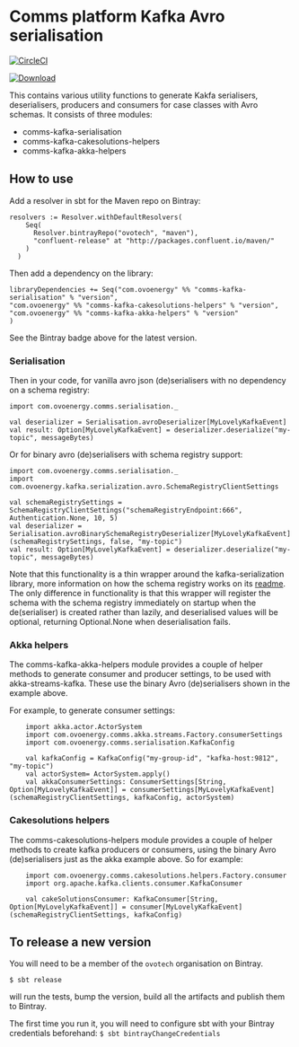 # Comms platform Kafka Avro serialisation

[ ![CircleCI](https://circleci.com/gh/ovotech/comms-kafka-serialisation/tree/master.svg?style=svg) ](https://circleci.com/gh/ovotech/comms-kafka-serialisation/tree/master)

[![Download](https://api.bintray.com/packages/ovotech/maven/comms-kafka-serialisation/images/download.svg)](https://bintray.com/ovotech/maven/comms-kafka-serialisation/_latestVersion)

This contains various utility functions to generate Kakfa serialisers, deserialisers, producers and consumers for case classes with Avro schemas. It consists of three modules:

* comms-kafka-serialisation
* comms-kafka-cakesolutions-helpers
* comms-kafka-akka-helpers


## How to use

Add a resolver in sbt for the Maven repo on Bintray:

```
resolvers := Resolver.withDefaultResolvers(
    Seq(
      Resolver.bintrayRepo("ovotech", "maven"),
      "confluent-release" at "http://packages.confluent.io/maven/"
    )
  )
```

Then add a dependency on the library:

```
libraryDependencies += Seq("com.ovoenergy" %% "comms-kafka-serialisation" % "version",
"com.ovoenergy" %% "comms-kafka-cakesolutions-helpers" % "version",
"com.ovoenergy" %% "comms-kafka-akka-helpers" % "version"
)
```


See the Bintray badge above for the latest version.


### Serialisation 

Then in your code, for vanilla avro json (de)serialisers                                                                                                                                                                                                                                                                                                                                                                                                                                                                                                                                                                                                                                                                                                                                          with no dependency on a schema registry:

```
import com.ovoenergy.comms.serialisation._

val deserializer = Serialisation.avroDeserializer[MyLovelyKafkaEvent]
val result: Option[MyLovelyKafkaEvent] = deserializer.deserialize("my-topic", messageBytes)
```


Or for binary avro (de)serialisers with schema registry support:
 
 ```
 import com.ovoenergy.comms.serialisation._
 import com.ovoenergy.kafka.serialization.avro.SchemaRegistryClientSettings

 val schemaRegistrySettings = SchemaRegistryClientSettings("schemaRegistryEndpoint:666", Authentication.None, 10, 5)
 val deserializer = Serialisation.avroBinarySchemaRegistryDeserializer[MyLovelyKafkaEvent](schemaRegistrySettings, false, "my-topic")
 val result: Option[MyLovelyKafkaEvent] = deserializer.deserialize("my-topic", messageBytes)
 ```
 
Note that this functionality is a thin wrapper around the kafka-serialization library, more information on how the schema registry works on its [readme](https://github.com/ovotech/kafka-serialization). The only
difference in functionality is that this wrapper will register the schema with the schema registry immediately on startup when the de(serialiser) is created rather than lazily, and deserialised values will be 
optional, returning Optional.None when deserialisation fails.

### Akka helpers

The comms-kafka-akka-helpers module provides a couple of helper methods to generate consumer and producer settings, to be used with akka-streams-kafka. These use the binary Avro (de)serialisers shown in the example above. 

For example, to generate consumer settings:


```
    import akka.actor.ActorSystem
    import com.ovoenergy.comms.akka.streams.Factory.consumerSettings
    import com.ovoenergy.comms.serialisation.KafkaConfig

    val kafkaConfig = KafkaConfig("my-group-id", "kafka-host:9812", "my-topic")
    val actorSystem= ActorSystem.apply()
    val akkaConsumerSettings: ConsumerSettings[String, Option[MyLovelyKafkaEvent]] = consumerSettings[MyLovelyKafkaEvent](schemaRegistryClientSettings, kafkaConfig, actorSystem)

```


### Cakesolutions helpers

The comms-cakesolutions-helpers module provides a couple of helper methods to create kafka producers or consumers, using the binary Avro (de)serialisers just as the akka example above. So for example:
  
  ```
      import com.ovoenergy.comms.cakesolutions.helpers.Factory.consumer
      import org.apache.kafka.clients.consumer.KafkaConsumer

      val cakeSolutionsConsumer: KafkaConsumer[String, Option[MyLovelyKafkaEvent]] = consumer[MyLovelyKafkaEvent](schemaRegistryClientSettings, kafkaConfig)
  
  ```

## To release a new version

You will need to be a member of the `ovotech` organisation on Bintray.

```
$ sbt release
```

will run the tests, bump the version, build all the artifacts and publish them to Bintray.

The first time you run it, you will need to configure sbt with your Bintray credentials beforehand: `$ sbt bintrayChangeCredentials`
